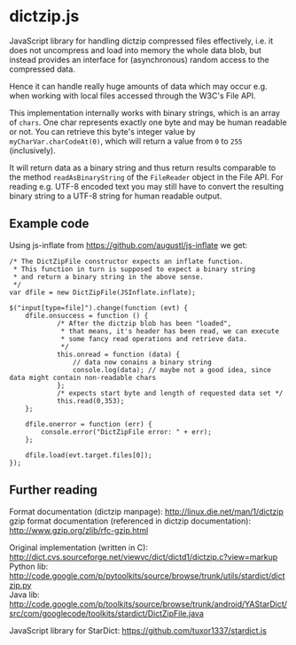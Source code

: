 dictzip.js
==========

JavaScript library for handling dictzip compressed files effectively, i.e. it does not
uncompress and load into memory the whole data blob, but instead provides an interface
for (asynchronous) random access to the compressed data.

Hence it can handle really huge amounts of data which may occur e.g. when working with
local files accessed through the W3C's File API.

This implementation internally works with binary strings, which is an array
of `chars`. One char represents exactly one byte and may be human readable or not.
You can retrieve this byte's integer value by `myCharVar.charCodeAt(0)`, which will
return a value from `0` to `255` (inclusively).

It will return data as a binary string and thus return results comparable to the method
`readAsBinaryString` of the `FileReader` object in the File API. For reading e.g. UTF-8 encoded
text you may still have to convert the resulting binary string to a UTF-8 string for human
readable output.

Example code
---

Using js-inflate from https://github.com/augustl/js-inflate we get:

    /* The DictZipFile constructor expects an inflate function.
     * This function in turn is supposed to expect a binary string
     * and return a binary string in the above sense.
     */
    var dfile = new DictZipFile(JSInflate.inflate);
    
    $("input[type=file]").change(function (evt) {
        dfile.onsuccess = function () {
                /* After the dictzip blob has been "loaded",
                 * that means, it's header has been read, we can execute
                 * some fancy read operations and retrieve data.
                 */
                this.onread = function (data) {
                    // data now conains a binary string
                    console.log(data); // maybe not a good idea, since data might contain non-readable chars
                };
                /* expects start byte and length of requested data set */
                this.read(0,353);
        };
        
        dfile.onerror = function (err) {
            console.error("DictZipFile error: " + err);
        };
        
        dfile.load(evt.target.files[0]);
    });


Further reading
---

Format documentation (dictzip manpage): http://linux.die.net/man/1/dictzip  
gzip format documentation (referenced in dictzip documentation): http://www.gzip.org/zlib/rfc-gzip.html

Original implementation (written in C): http://dict.cvs.sourceforge.net/viewvc/dict/dictd1/dictzip.c?view=markup  
Python lib: http://code.google.com/p/pytoolkits/source/browse/trunk/utils/stardict/dictzip.py  
Java lib: http://code.google.com/p/toolkits/source/browse/trunk/android/YAStarDict/src/com/googlecode/toolkits/stardict/DictZipFile.java

JavaScript library for StarDict: https://github.com/tuxor1337/stardict.js
